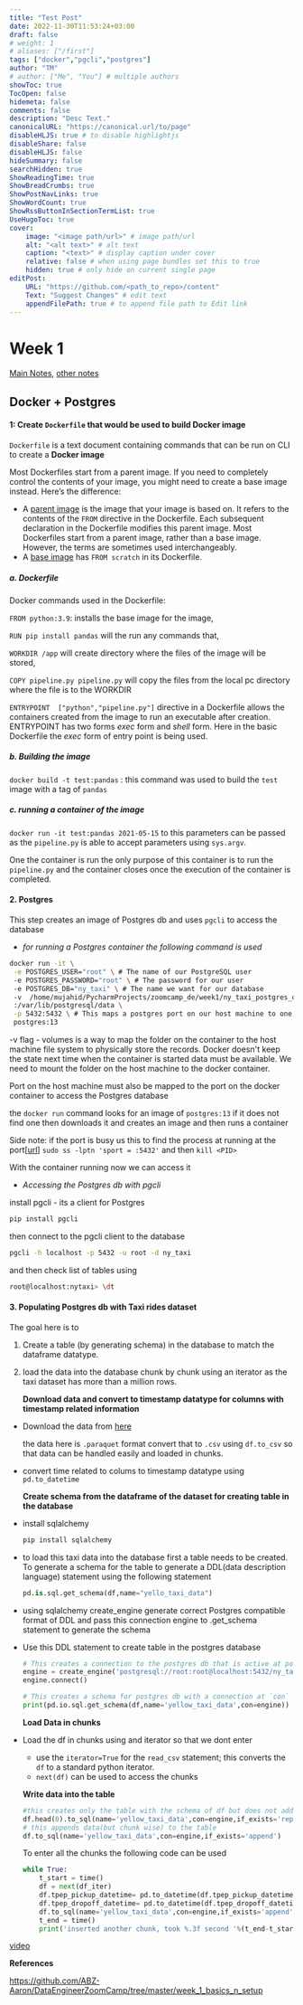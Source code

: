 ```yaml
---
title: "Test Post"
date: 2022-11-30T11:53:24+03:00
draft: false
# weight: 1
# aliases: ["/first"]
tags: ["docker","pgcli","postgres"]
author: "TM"
# author: ["Me", "You"] # multiple authors
showToc: true
TocOpen: false
hidemeta: false
comments: false
description: "Desc Text."
canonicalURL: "https://canonical.url/to/page"
disableHLJS: true # to disable highlightjs
disableShare: false
disableHLJS: false
hideSummary: false
searchHidden: true
ShowReadingTime: true
ShowBreadCrumbs: true
ShowPostNavLinks: true
ShowWordCount: true
ShowRssButtonInSectionTermList: true
UseHugoToc: true
cover:
    image: "<image path/url>" # image path/url
    alt: "<alt text>" # alt text
    caption: "<text>" # display caption under cover
    relative: false # when using page bundles set this to true
    hidden: true # only hide on current single page
editPost:
    URL: "https://github.com/<path_to_repo>/content"
    Text: "Suggest Changes" # edit text
    appendFilePath: true # to append file path to Edit link
---
```


# Week 1

[Main Notes](https://docs.google.com/document/d/e/2PACX-1vRJUuGfzgIdbkalPgg2nQ884CnZkCg314T_OBq-_hfcowPxNIA0-z5OtMTDzuzute9VBHMjNYZFTCc1/pub), [other notes](https://github.com/ABZ-Aaron/DataEngineerZoomCamp/tree/master/week_1_basics_n_setup)

## Docker + Postgres

#### 1: Create `Dockerfile` that would be used to build Docker image

`Dockerfile`  is a text document containing commands that can be run on CLI to create a **Docker image** 

Most Dockerfiles start from a parent image. If you need to completely control the contents of your image, you might need to create a base image instead. Here’s the difference:

- A [parent image](https://docs.docker.com/glossary/#parent-image) is the image that your image is based on. It refers to the contents of the `FROM` directive in the Dockerfile. Each subsequent declaration in the Dockerfile modifies this parent image. Most Dockerfiles start from a parent image, rather than a base image. However, the terms are sometimes used interchangeably.
- A [base image](https://docs.docker.com/glossary/#base-image) has `FROM scratch` in its Dockerfile.

##### a. Dockerfile

Docker commands used in the Dockerfile:

`FROM python:3.9`:  installs the base image for the image, 

`RUN pip install pandas` will the run any commands that, 

`WORKDIR /app` will create directory where the files of the image will be stored, 

`COPY pipeline.py pipeline.py` will copy the files from the local pc directory where the file is to the WORKDIR

`ENTRYPOINT  ["python","pipeline.py"]` directive in a Dockerfile allows the containers created from the image to run an executable after creation. ENTRYPOINT has two forms *exec* form and *shell* form. Here in the basic Dockerfile the *exec* form of entry point is being used.

##### b. Building the image

`docker build -t test:pandas` : this command was used to build the `test` image with a tag of `pandas`

##### c. running a container of the image

`docker run -it test:pandas 2021-05-15` to this parameters can be passed as the `pipeline.py` is able to accept parameters using `sys.argv`.

One the container is run the only purpose of this container is to run the `pipeline.py` and the container closes once the execution of the container is completed.

#### 2. Postgres

This step creates an image of Postgres db and uses `pgcli` to access the database

- *for running a Postgres container the following command is used*

``` bash 
docker run -it \
 -e POSTGRES_USER="root" \ # The name of our PostgreSQL user
 -e POSTGRES_PASSWORD="root" \ # The password for our user
 -e POSTGRES_DB="ny_taxi" \ # The name we want for our database
 -v  /home/mujahid/PycharmProjects/zoomcamp_de/week1/ny_taxi_postgres_data \
 :/var/lib/postgresql/data \
 -p 5432:5432 \ # This maps a postgres port on our host machine to one in our containe
 postgres:13
```

-v flag - volumes is a way to map the folder on the container to the host machine file system to physically store the records. Docker doesn't keep the state next time when the container is started data must be available. We need to mount the folder on the host machine to the docker container. 

Port on the host machine must also be mapped to the port on the docker container to access the Postgres database

the `docker run` command looks for an image of `postgres:13`  if it does not find one then downloads it and creates an image and then runs a container

Side note: if the port is busy  us this to find the process at running at the port[[url](https://stackoverflow.com/questions/38249434/docker-postgres-failed-to-bind-tcp-0-0-0-05432-address-already-in-use)]
`sudo ss -lptn 'sport = :5432'` 
and then `kill <PID>`

With the container running now we can access it 

- *Accessing the Postgres db with pgcli*

install pgcli - its a client for Postgres

``` bash
pip install pgcli
```

then connect to the pgcli client to the database

```bash
pgcli -h localhost -p 5432 -u root -d ny_taxi 
```

and then check list of tables using 

```bash
root@localhost:nytaxi> \dt
```

#### 3. Populating  Postgres db with Taxi rides dataset 

The goal here is to 

1. Create a table (by generating schema) in the database to match the dataframe datatype.

2. load the data into the database chunk by chunk using an iterator as the taxi dataset has more than a million rows.

   **Download data and convert to timestamp datatype for columns with timestamp related information**

- Download the data from [here](https://www.nyc.gov/site/tlc/about/tlc-trip-record-data.page)

  the data here is `.paraquet` format convert that to `.csv` using `df.to_csv` so that data can be handled easily and loaded in chunks.

- convert time related to colums to timestamp datatype using `pd.to_datetime`

  **Create schema from the dataframe of the dataset for creating table in the database**

- install sqlalchemy

  ```bash
  pip install sqlalchemy
  ```

- to load this taxi data into the database first a table needs to be created. To generate a schema for the table to generate a DDL(data description language) statement using the following statement

  ```python
  pd.is.sql.get_schema(df,name="yello_taxi_data")
  ```

- using sqlalchemy create_engine generate correct Postgres compatible format of DDL and pass this connection  engine to .get_schema statement to generate the schema

- Use this DDL statement to create table in the postgres database

  ```python
  # This creates a connection to the postgres db that is active at port 5432
  engine = create_engine('postgresql://root:root@localhost:5432/ny_taxi')
  engine.connect()
  
  # This creates a schema for postgres db with a connection at `con`
  print(pd.io.sql.get_schema(df,name='yellow_taxi_data',con=engine))
  ```

  

  **Load Data in chunks**

- Load the df in chunks using and iterator so that we dont enter

  - use the `iterator=True` for the `read_csv` statement; this converts the `df` to a standard python iterator.
  - `next(df)` can be used to access the chunks

  **Write data into the table**

  

  ```python
  #this creates only the table with the schema of df but does not add any data as df.head(0)
  df.head(0).to_sql(name='yellow_taxi_data',con=engine,if_exists='replace')
  # this appends data(but chunk wise) to the table
  df.to_sql(name='yellow_taxi_data',con=engine,if_exists='append')
  ```

  To enter all the chunks the following code can be used

  ```python
  while True:
      t_start = time()
      df = next(df_iter)
      df.tpep_pickup_datetime= pd.to_datetime(df.tpep_pickup_datetime)
      df.tpep_dropoff_datetime= pd.to_datetime(df.tpep_dropoff_datetime)
      df.to_sql(name='yellow_taxi_data',con=engine,if_exists='append')
      t_end = time()
      print('inserted another chunk, took %.3f second '%(t_end-t_start))
  ```

  

[video](https://www.youtube.com/watch?v=2JM-ziJt0WI&list=PL3MmuxUbc_hJed7dXYoJw8DoCuVHhGEQb)

**References**

https://github.com/ABZ-Aaron/DataEngineerZoomCamp/tree/master/week_1_basics_n_setup










